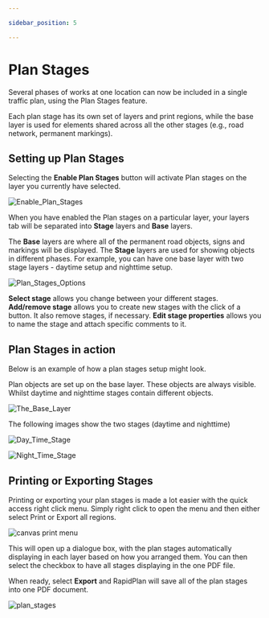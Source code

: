 ```yaml
---

sidebar_position: 5

---
```

# Plan Stages

Several phases of works at one location can now be included in a single traffic plan, using the Plan Stages feature.

Each plan stage has its own set of layers and print regions, while the base layer is used for elements shared across all the other stages (e.g., road network, permanent markings).

## Setting up Plan Stages

Selecting the **Enable Plan Stages** button will activate Plan stages on the layer you currently have selected.

![Enable_Plan_Stages](./assets/Enable_Plan_Stages.png)

When you have enabled the Plan stages on a particular layer, your layers tab will be separated into **Stage** layers and **Base** layers.

The **Base** layers are where all of the permanent road objects, signs and markings will be displayed. The **Stage** layers are used for showing objects in different phases. For example, you can have one base layer with two stage layers - daytime setup and nighttime setup.

![Plan_Stages_Options](./assets/Plan_Stages_Options.png)

**Select stage** allows you change between your different stages. **Add/remove stage** allows you to create new stages with the click of a button. It also remove stages, if necessary. **Edit stage properties** allows you to name the stage and attach specific comments to it.

## Plan Stages in action

Below is an example of how a plan stages setup might look.

Plan objects are set up on the base layer. These objects are always visible. Whilst daytime and nighttime stages contain different objects.

![The_Base_Layer](./assets/The_Base_Layer.png)

The following images show the two stages (daytime and nighttime)

![Day_Time_Stage](./assets/Day_Time_Stage.png)

![Night_Time_Stage](./assets/Night_Time_Stage.png)

## Printing or Exporting Stages

Printing or exporting your plan stages is made a lot easier with the quick access right click menu. Simply right click to open the menu and then either select Print or Export all regions.

![canvas print menu](./assets/Canvas_Print_Menu.png)

This will open up a dialogue box, with the plan stages automatically displaying in each layer based on how you arranged them. You can then select the checkbox to have all stages displaying in the one PDF file.

When ready, select **Export** and RapidPlan will save all of the plan stages into one PDF document.

![plan_stages](./assets/Export_Plan_Stages.png)
